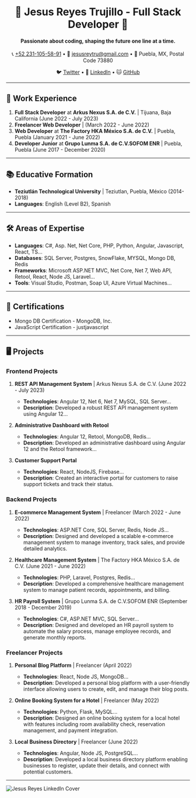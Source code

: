 <h1 align="center">
  🚀 Jesus Reyes Trujillo - Full Stack Developer 🚀
</h1>

<h4 align="center">Passionate about coding, shaping the future one line at a time.</h4>

<p align="center">
  📞 <a href="tel:+522311055891">+52 231-105-58-91</a> •
  📧 <a href="mailto:jesusreytru@gmail.com">jesusreytru@gmail.com</a> •
  📍 Puebla, MX, Postal Code 73880
</p>

<p align="center">
  🐦 <a href="https://twitter.com/JesusReyesTruj1">Twitter</a> •
  💼 <a href="https://www.linkedin.com/in/jesusreytru/">LinkedIn</a> •
  🐱 <a href="https://github.com/JesusReyes281295">GitHub</a>
</p>

---

## 💼 Work Experience

1. **Full Stack Developer** at **Arkus Nexus S.A. de C.V.** | Tijuana, Baja California (June 2022 - July 2023)
2. **Freelancer Web Developer** | (March 2022 - June 2022)
3. **Web Developer** at **The Factory HKA México S.A. de C.V.** | Puebla, Puebla (January 2021 - June 2022)
4. **Developer Junior** at **Grupo Lunma S.A. de C.V.SOFOM ENR** | Puebla, Puebla (June 2017 - December 2020)

---


## 📚 Educative Formation

- **Teziutlán Technological University** | Teziutlan, Puebla, México (2014-2018)
- **Languages**: English (Level B2), Spanish

---


## 🛠 Areas of Expertise

- **Languages**: C#, Asp. Net, Net Core, PHP, Python, Angular, Javascript, React, TS...
- **Databases**: SQL Server, Postgres, SnowFlake, MYSQL, Mongo DB, Redis
- **Frameworks**: Microsoft ASP.NET MVC, Net Core, Net 7, Web API, Retool, React, Node JS, Laravel...
- **Tools**: Visual Studio, Postman, Soap UI, Azure Virtual Machines...

---


## 📜 Certifications

- Mongo DB Certification - MongoDB, Inc.
- JavaScript Certification - justjavascript

---


## 🖥 Projects

### Frontend Projects

1. **REST API Management System** | Arkus Nexus S.A. de C.V. (June 2022 - July 2023)
   - **Technologies**: Angular 12, Net 6, Net 7, MySQL, SQL Server...
   - **Description**: Developed a robust REST API management system using Angular 12...

2. **Administrative Dashboard with Retool** 
   - **Technologies**: Angular 12, Retool, MongoDB, Redis...
   - **Description**: Developed an administrative dashboard using Angular 12 and the Retool framework...

3. **Customer Support Portal** 
   - **Technologies**: React, NodeJS, Firebase...
   - **Description**: Created an interactive portal for customers to raise support tickets and track their status.

### Backend Projects

1. **E-commerce Management System** | Freelancer (March 2022 - June 2022)
   - **Technologies**: ASP.NET Core, SQL Server, Redis, Node JS...
   - **Description**: Designed and developed a scalable e-commerce management system to manage inventory, track sales, and provide detailed analytics.

2. **Healthcare Management System** | The Factory HKA México S.A. de C.V. (June 2021 - June 2022)
   - **Technologies**: PHP, Laravel, Postgres, Redis...
   - **Description**: Developed a comprehensive healthcare management system to manage patient records, appointments, and billing.

3. **HR Payroll System** | Grupo Lunma S.A. de C.V.SOFOM ENR (September 2018 - December 2019)
   - **Technologies**: C#, ASP.NET MVC, SQL Server...
   - **Description**: Designed and developed an HR payroll system to automate the salary process, manage employee records, and generate monthly reports.

### Freelancer Projects

1. **Personal Blog Platform** | Freelancer (April 2022)
   - **Technologies**: React, Node JS, MongoDB...
   - **Description**: Developed a personal blog platform with a user-friendly interface allowing users to create, edit, and manage their blog posts.

2. **Online Booking System for a Hotel** | Freelancer (May 2022)
   - **Technologies**: Python, Flask, MySQL...
   - **Description**: Designed an online booking system for a local hotel with features including room availability check, reservation management, and payment integration.

3. **Local Business Directory** | Freelancer (June 2022)
   - **Technologies**: Angular, Node JS, PostgreSQL...
   - **Description**: Developed a local business directory platform enabling businesses to register, update their details, and connect with potential customers.

---
![Jesus Reyes LinkedIn Cover](https://media.licdn.com/dms/image/D5616AQFiQnYEtnAv1A/profile-displaybackgroundimage-shrink_350_1400/0/1691576900041?e=1697068800&v=beta&t=ZxADIA3uE2-dc_n94s26tALa742DN4Q7MFm9VJdJAfo)





